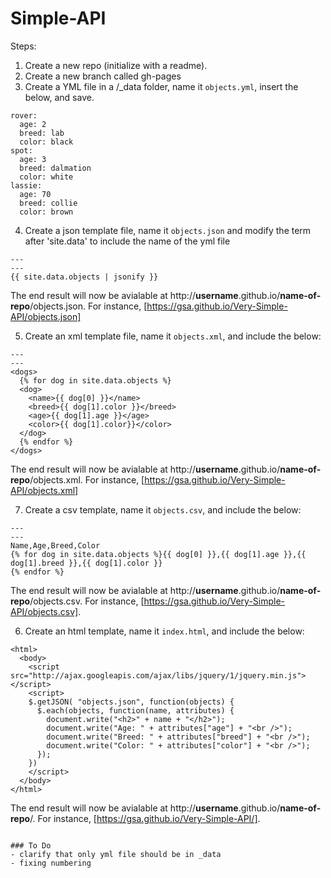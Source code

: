 Simple-API
==========


Steps:  
1. Create a new repo  (initialize with a readme).  
2. Create a new branch called gh-pages  
3. Create a YML file in a /_data folder, name it `objects.yml`, insert the below, and save.   

````
rover:
  age: 2
  breed: lab
  color: black
spot:
  age: 3
  breed: dalmation
  color: white
lassie:
  age: 70
  breed: collie
  color: brown
````

4. Create a json template file, name it `objects.json` and modify the term after 'site.data' to include the name of the yml file  

````
---
---
{{ site.data.objects | jsonify }}
````

The end result will now be avialable at http://**username**.github.io/**name-of-repo**/objects.json.  For instance,  [https://gsa.github.io/Very-Simple-API/objects.json]

5. Create an xml template file, name it `objects.xml`, and include the below:


````
---
---
<dogs>
  {% for dog in site.data.objects %}
  <dog>
    <name>{{ dog[0] }}</name>
    <breed>{{ dog[1].color }}</breed>
    <age>{{ dog[1].age }}</age>
    <color>{{ dog[1].color}}</color>
  </dog>
  {% endfor %}
</dogs>
````

The end result will now be avialable at http://**username**.github.io/**name-of-repo**/objects.xml.  For instance,  [https://gsa.github.io/Very-Simple-API/objects.xml]

7. Create a csv template, name it `objects.csv`, and include the below:

````
---
---
Name,Age,Breed,Color
{% for dog in site.data.objects %}{{ dog[0] }},{{ dog[1].age }},{{ dog[1].breed }},{{ dog[1].color }}
{% endfor %}
````

The end result will now be avialable at http://**username**.github.io/**name-of-repo**/objects.csv.  For instance, [https://gsa.github.io/Very-Simple-API/objects.csv].



6. Create an html template, name it `index.html`, and include the below:


````
<html>
  <body>
    <script src="http://ajax.googleapis.com/ajax/libs/jquery/1/jquery.min.js"></script>
    <script>
    $.getJSON( "objects.json", function(objects) {
      $.each(objects, function(name, attributes) {
        document.write("<h2>" + name + "</h2>");
        document.write("Age: " + attributes["age"] + "<br />");
        document.write("Breed: " + attributes["breed"] + "<br />");
        document.write("Color: " + attributes["color"] + "<br />");
      });
    })
    </script>
  </body>
</html>
````
The end result will now be avialable at http://**username**.github.io/**name-of-repo**/.  For instance, [https://gsa.github.io/Very-Simple-API/].


~~~~~~~~~~~~~~~~~~~~~

### To Do 
- clarify that only yml file should be in _data 
- fixing numbering

